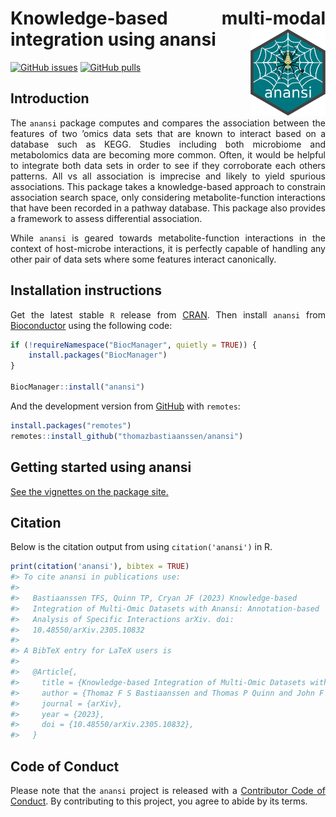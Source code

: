
<style>
body {
text-align: justify}
</style>
<!-- README.md is generated from README.Rmd. Please edit that file -->

# Knowledge-based multi-modal integration using anansi <img src="man/figures/anansi_hex.png" align="right" width="120" alt="The anansi hex sticker" />

<!-- badges: start -->

[![GitHub
issues](https://img.shields.io/github/issues/thomazbastiaanssen/anansi)](https://github.com/thomazbastiaanssen/anansi/issues)
[![GitHub
pulls](https://img.shields.io/github/issues-pr/thomazbastiaanssen/anansi)](https://github.com/thomazbastiaanssen/anansi/pulls)
<!-- badges: end -->

## Introduction

The `anansi` package computes and compares the association between the
features of two ’omics data sets that are known to interact based on a
database such as KEGG. Studies including both microbiome and
metabolomics data are becoming more common. Often, it would be helpful
to integrate both data sets in order to see if they corroborate each
others patterns. All vs all association is imprecise and likely to yield
spurious associations. This package takes a knowledge-based approach to
constrain association search space, only considering metabolite-function
interactions that have been recorded in a pathway database. This package
also provides a framework to assess differential association.

While `anansi` is geared towards metabolite-function interactions in the
context of host-microbe interactions, it is perfectly capable of
handling any other pair of data sets where some features interact
canonically.

## Installation instructions

Get the latest stable `R` release from
[CRAN](http://cran.r-project.org/). Then install `anansi` from
[Bioconductor](http://bioconductor.org/) using the following code:

``` r
if (!requireNamespace("BiocManager", quietly = TRUE)) {
    install.packages("BiocManager")
}

BiocManager::install("anansi")
```

And the development version from
[GitHub](https://github.com/thomazbastiaanssen/anansi) with `remotes`:

``` r
install.packages("remotes")
remotes::install_github("thomazbastiaanssen/anansi")
```

## Getting started using anansi

[See the vignettes on the package
site.](https://thomazbastiaanssen.github.io/anansi/articles/anansi.html)

## Citation

Below is the citation output from using `citation('anansi')` in R.

``` r
print(citation('anansi'), bibtex = TRUE)
#> To cite anansi in publications use:
#> 
#>   Bastiaanssen TFS, Quinn TP, Cryan JF (2023) Knowledge-based
#>   Integration of Multi-Omic Datasets with Anansi: Annotation-based
#>   Analysis of Specific Interactions arXiv. doi:
#>   10.48550/arXiv.2305.10832
#> 
#> A BibTeX entry for LaTeX users is
#> 
#>   @Article{,
#>     title = {Knowledge-based Integration of Multi-Omic Datasets with Anansi: Annotation-based Analysis of Specific Interactions},
#>     author = {Thomaz F S Bastiaanssen and Thomas P Quinn and John F Cryan},
#>     journal = {arXiv},
#>     year = {2023},
#>     doi = {10.48550/arXiv.2305.10832},
#>   }
```

## Code of Conduct

Please note that the `anansi` project is released with a [Contributor
Code of Conduct](http://bioconductor.org/about/code-of-conduct/). By
contributing to this project, you agree to abide by its terms.
